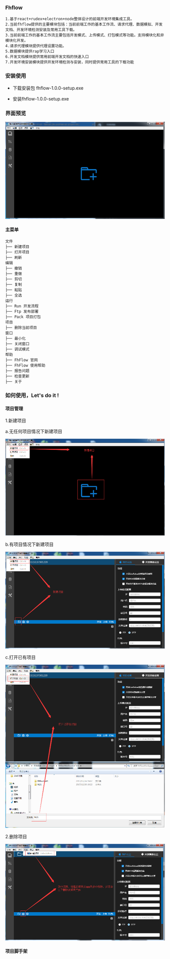 ### Fhflow
    
	1.基于react+rudex+electron+node整体设计的前端开发环境集成工具。
    2.当前fhflow提供的主要模块包括：当前前端工作的基本工作流、请求代理、数据模拟、开发文档、开发环境检测安装及常用工具下载。
    3.当前前端工作的基本工作流主要包括开发模式、上传模式、打包模式等功能。支持模块化和非模块化开发。
    4.请求代理模块提供代理设置功能。
    5.数据模块提供rap学习入口
    6.开发文档模块提供常用前端开发文档的快速入口
    7.开发环境安装模块提供开发环境检测与安装，同时提供常用工具的下载功能


### 安装使用
- 下载安装包 fhflow-1.0.0-setup.exe

- 安装fhflow-1.0.0-setup.exe

### 界面预览
![project-menu](../img/project-menu.png)

#### 主菜单
    文件
    ├── 新建项目
    ├── 打开项目
    ├── 刷新
    编辑
    ├── 撤销
    ├── 重做
    ├── 剪切
    ├── 复制
    ├── 粘贴
    ├── 全选
    运行
    ├── Run 开发流程
    ├── Ftp 发布部署
    ├── Pack 项目打包
    项目
    ├── 删除当前项目
    窗口
    ├── 最小化
    ├── 关闭窗口
    ├── 调试模式
    帮助
    ├── FhFlow 官网
    ├── FhFlow 使用帮助
    ├── 报告问题
    ├── 检查更新
    ├── 关于


### 如何使用，Let's do it !

#### 项目管理

1.新建项目

a.无任何项目情况下新建项目

  ![project-01](../img/project-01.png)

b.有项目情况下新建项目

  ![project-02](../img/project-02.png)

c.打开已有项目

  ![project-03](../img/project-03.png)

2.删除项目

  ![project-04](../img/project-04.png)

#### 项目脚手架